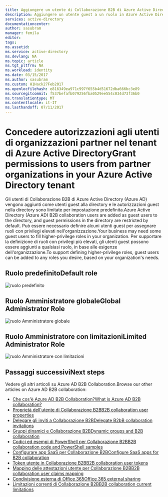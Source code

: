 ```yaml
---
title: Aggiungere un utente di Collaborazione B2B di Azure Active Directory a un ruolo | Microsoft Docs
description: Aggiungere un utente guest a un ruolo in Azure Active Directory
services: active-directory
documentationcenter: 
author: sasubram
manager: femila
editor: 
tags: 
ms.assetid: 
ms.service: active-directory
ms.devlang: NA
ms.topic: article
ms.tgt_pltfrm: NA
ms.workload: identity
ms.date: 03/15/2017
ms.author: sasubram
ms.custom: H1Hack27Feb2017
ms.openlocfilehash: e816349ea971c997f655b4d51672dba666bc3e89
ms.sourcegitcommit: f537befafb079256fba0529ee554c034d73f36b0
ms.translationtype: MT
ms.contentlocale: it-IT
ms.lasthandoff: 07/11/2017
---
```

# <a name="grant-permissions-to-users-from-partner-organizations-in-your-azure-active-directory-tenant"></a><span data-ttu-id="aa62b-103">Concedere autorizzazioni agli utenti di organizzazioni partner nel tenant di Azure Active Directory</span><span class="sxs-lookup"><span data-stu-id="aa62b-103">Grant permissions to users from partner organizations in your Azure Active Directory tenant</span></span>

<span data-ttu-id="aa62b-104">Gli utenti di Collaborazione B2B di Azure Active Directory (Azure AD) vengono aggiunti come utenti guest alla directory e le autorizzazioni guest nella directory sono limitate per impostazione predefinita.</span><span class="sxs-lookup"><span data-stu-id="aa62b-104">Azure Active Directory (Azure AD) B2B collaboration users are added as guest users to the directory, and guest permissions in the directory are restricted by default.</span></span> <span data-ttu-id="aa62b-105">Può essere necessario definire alcuni utenti guest per assegnare ruoli con privilegi elevati nell'organizzazione.</span><span class="sxs-lookup"><span data-stu-id="aa62b-105">Your business may need some guest users to fill higher-privilege roles in your organization.</span></span> <span data-ttu-id="aa62b-106">Per supportare la definizione di ruoli con privilegi più elevati, gli utenti guest possono essere aggiunti a qualsiasi ruolo, in base alle esigenze dell'organizzazione.</span><span class="sxs-lookup"><span data-stu-id="aa62b-106">To support defining higher-privilege roles, guest users can be added to any roles you desire, based on your organization's needs.</span></span>

## <a name="default-role"></a><span data-ttu-id="aa62b-107">Ruolo predefinito</span><span class="sxs-lookup"><span data-stu-id="aa62b-107">Default role</span></span>

![ruolo predefinito](./media/active-directory-b2b-add-guest-to-role/default-role.png)

## <a name="global-administrator-role"></a><span data-ttu-id="aa62b-109">Ruolo Amministratore globale</span><span class="sxs-lookup"><span data-stu-id="aa62b-109">Global Administrator Role</span></span>

![ruolo Amministratore globale](./media/active-directory-b2b-add-guest-to-role/global-admin-role.png)

## <a name="limited-administrator-role"></a><span data-ttu-id="aa62b-111">Ruolo Amministratore con limitazioni</span><span class="sxs-lookup"><span data-stu-id="aa62b-111">Limited Administrator Role</span></span>

![ruolo Amministratore con limitazioni](./media/active-directory-b2b-add-guest-to-role/limited-admin-role.png)

## <a name="next-steps"></a><span data-ttu-id="aa62b-113">Passaggi successivi</span><span class="sxs-lookup"><span data-stu-id="aa62b-113">Next steps</span></span>

<span data-ttu-id="aa62b-114">Vedere gli altri articoli su Azure AD B2B Collaboration.</span><span class="sxs-lookup"><span data-stu-id="aa62b-114">Browse our other articles on Azure AD B2B collaboration:</span></span>

* [<span data-ttu-id="aa62b-115">Che cos'è Azure AD B2B Collaboration?</span><span class="sxs-lookup"><span data-stu-id="aa62b-115">What is Azure AD B2B collaboration?</span></span>](active-directory-b2b-what-is-azure-ad-b2b.md)
* [<span data-ttu-id="aa62b-116">Proprietà dell'utente di Collaborazione B2B</span><span class="sxs-lookup"><span data-stu-id="aa62b-116">B2B collaboration user properties</span></span>](active-directory-b2b-user-properties.md)
* [<span data-ttu-id="aa62b-117">Delegare gli inviti a Collaborazione B2B</span><span class="sxs-lookup"><span data-stu-id="aa62b-117">Delegate B2bB collaboration invitations</span></span>](active-directory-b2b-delegate-invitations.md)
* [<span data-ttu-id="aa62b-118">Gruppi dinamici e Collaborazione B2B</span><span class="sxs-lookup"><span data-stu-id="aa62b-118">Dynamic groups and B2B collaboration</span></span>](active-directory-b2b-dynamic-groups.md)
* [<span data-ttu-id="aa62b-119">Codici ed esempi di PowerShell per Collaborazione B2B</span><span class="sxs-lookup"><span data-stu-id="aa62b-119">B2B collaboration code and PowerShell samples</span></span>](active-directory-b2b-code-samples.md)
* [<span data-ttu-id="aa62b-120">Configurare app SaaS per Collaborazione B2B</span><span class="sxs-lookup"><span data-stu-id="aa62b-120">Configure SaaS apps for B2B collaboration</span></span>](active-directory-b2b-configure-saas-apps.md)
* [<span data-ttu-id="aa62b-121">Token utente in Collaborazione B2B</span><span class="sxs-lookup"><span data-stu-id="aa62b-121">B2B collaboration user tokens</span></span>](active-directory-b2b-user-token.md)
* [<span data-ttu-id="aa62b-122">Mapping delle attestazioni utente per Collaborazione B2B</span><span class="sxs-lookup"><span data-stu-id="aa62b-122">B2B collaboration user claims mapping</span></span>](active-directory-b2b-claims-mapping.md)
* [<span data-ttu-id="aa62b-123">Condivisione esterna di Office 365</span><span class="sxs-lookup"><span data-stu-id="aa62b-123">Office 365 external sharing</span></span>](active-directory-b2b-o365-external-user.md)
* [<span data-ttu-id="aa62b-124">Limitazioni correnti di Collaborazione B2B</span><span class="sxs-lookup"><span data-stu-id="aa62b-124">B2B collaboration current limitations</span></span>](active-directory-b2b-current-limitations.md)
